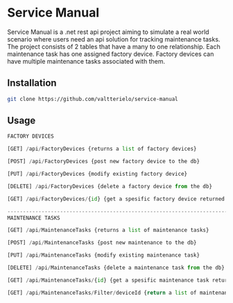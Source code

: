 ﻿<?xml version="1.0" encoding="UTF-8" ?>
# Service Manual

Service Manual is a .net rest api project aiming to simulate a real world scenario where users need an api solution for tracking maintenance tasks. The project consists of 2 tables that have a many to one relationship. Each maintenance task has one assigned factory device. Factory devices can have multiple maintenance tasks associated with them.

## Installation

```bash
git clone https://github.com/valtterielo/service-manual
```

## Usage

```python
FACTORY DEVICES

[GET] /api/FactoryDevices {returns a list of factory devices} 

[POST] /api/FactoryDevices {post new factory device to the db}

[PUT] /api/FactoryDevices {modify existing factory device}

[DELETE] /api/FactoryDevices {delete a factory device from the db}

[GET] /api/FactoryDevices/{id} {get a spesific factory device returned from the db}

--------------------------------------------------------------------------------------
MAINTENANCE TASKS

[GET] /api/MaintenanceTasks {returns a list of maintenance tasks}

[POST] /api/MaintenanceTasks {post new maintenance to the db}

[PUT] /api/MaintenanceTasks {modify existing maintenance task}

[DELETE] /api/MaintenanceTasks {delete a maintenance task from the db}

[GET] /api/MaintenanceTasks/{id} {get a spesific maintenance task returned from the db}

[GET] /api/MaintenanceTasks/Filter/deviceId {return a list of maintenance tasks filtered by a factory device}
```

